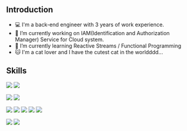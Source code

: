 ## Introduction
- 💻 I'm a back-end engineer with 3 years of work experience.
- 🔭 I’m currently working on IAM(Identification and Authorization Manager) Service for Cloud system.
- 🌱 I’m currently learning Reactive Streams / Functional Programming
- 🐱 I'm a cat lover and I have the cutest cat in the worldddd...

## Skills
<img src="https://img.shields.io/badge/Java-orange?style=flat"/> <img src="https://img.shields.io/badge/Kotlin-7F52FF?style=flat&logo=kotlin&logoColor=white"/>

<img src="https://img.shields.io/badge/Spring Boot-6DB33F?style=flat&logo=springboot&logoColor=white"/> <img src="https://img.shields.io/badge/Spring WebFlux-6DB33F?style=flat"/>

<img src="https://img.shields.io/badge/MySQL-4479A1?style=flat&logo=mysql&logoColor=white"/> <img src="https://img.shields.io/badge/MongoDB-47A248?style=flat&logo=mysql&logoColor=white"/> <img src="https://img.shields.io/badge/Neo4j-4581C3?style=flat&logo=neo4j&logoColor=white"/> <img src="https://img.shields.io/badge/Redis-DC382D?style=flat&logo=redis&logoColor=white"/> <img src="https://img.shields.io/badge/Elasticsearch-005571?style=flat&logo=elasticsearch&logoColor=white"/>

<img src="https://img.shields.io/badge/Docker-2496ED?style=flat&logo=docker&logoColor=white"/> <img src="https://img.shields.io/badge/Kubernetes-326CE5?style=flat&logo=kubernetes&logoColor=white"/>

<!--
**mirocomestrue/mirocomestrue** is a ✨ _special_ ✨ repository because its `README.md` (this file) appears on your GitHub profile.

Here are some ideas to get you started:

- 🔭 I’m currently working on ...
- 🌱 I’m currently learning ...
- 👯 I’m looking to collaborate on ...
- 🤔 I’m looking for help with ...
- 💬 Ask me about ...
- 📫 How to reach me: ...
- 😄 Pronouns: ...
- ⚡ Fun fact: ...
-->

